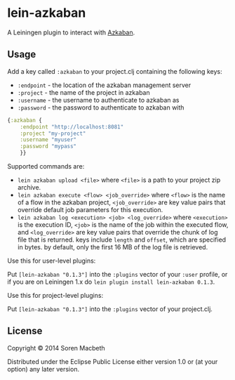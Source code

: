 # lein-azkaban

A Leiningen plugin to interact with [Azkaban](http://azkaban.github.io).

## Usage

Add a key called `:azkaban` to your project.clj containing the following keys:

* `:endpoint` - the location of the azkaban management server
* `:project` - the name of the project in azkaban
* `:username` - the username to authenticate to azkaban as
* `:password` - the password to authenticate to azkaban with

```clojure
{:azkaban {
    :endpoint "http://localhost:8081"
    :project "my-project"
    :username "myuser"
    :password "mypass"
    }}
```
Supported commands are:

* `lein azkaban upload <file>` where `<file>` is a path to your project zip archive.
* `lein azkaban execute <flow> <job_override>` where `<flow>` is the name of a flow in the azkaban project, `<job_override>` are key value pairs that override default job parameters for this execution.
* `lein azkaban log <execution> <job> <log_override>` where `<execution>` is the execution ID, `<job>` is the name of the job within the executed flow, and `<log_override>` are key value pairs that override the chunk of log file that is returned. keys include `length` and `offset`, which are specified in bytes. by default, only the first 16 MB of the log file is retrieved.

Use this for user-level plugins:

Put `[lein-azkaban "0.1.3"]` into the `:plugins` vector of your
`:user` profile, or if you are on Leiningen 1.x do `lein plugin install
lein-azkaban 0.1.3`.

Use this for project-level plugins:

Put `[lein-azkaban "0.1.3"]` into the `:plugins` vector of your project.clj.

## License

Copyright © 2014 Soren Macbeth

Distributed under the Eclipse Public License either version 1.0 or (at
your option) any later version.
